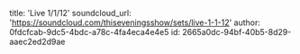 title: 'Live 1/1/12'
soundcloud_url: 'https://soundcloud.com/thiseveningsshow/sets/live-1-1-12'
author: 0fdcfcab-9dc5-4bdc-a78c-4fa4eca4e4e5
id: 2665a0dc-94bf-40b5-8d29-aaec2ed2d9ae
